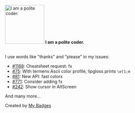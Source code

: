 <img src="https://my-badges.github.io/my-badges/polite-coder.png" alt="I am a polite coder." title="I am a polite coder." width="128">
<strong>I am a polite coder.</strong>
<br><br>

I use words like "thanks" and "please" in my issues:

- <a href="https://github.com/rstacruz/cheatsheets/issues/1168">#1168</a>: Cheatsheet request: fx
- <a href="https://github.com/charmbracelet/lipgloss/issues/75">#75</a>: With termenv.Ascii color profile, lipgloss prints `\e[1;m`
- <a href="https://github.com/charmbracelet/lipgloss/issues/81">#81</a>: New API: fast colors
- <a href="https://github.com/jlevy/the-art-of-command-line/issues/771">#771</a>: Consider adding fx
- <a href="https://github.com/charmbracelet/bubbles/issues/242">#242</a>: Show cursor in AltScreen

 And many more...


Created by <a href="https://github.com/my-badges/my-badges">My Badges</a>